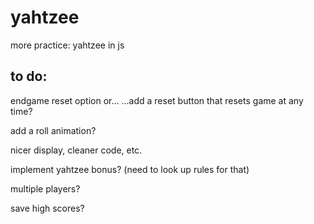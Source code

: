 # yahtzee
more practice: yahtzee in js


## to do:
endgame reset option or...
...add a reset button that resets game at any time?

add a roll animation?

nicer display, cleaner code, etc.

implement yahtzee bonus? (need to look up rules for that)

multiple players?

save high scores?

